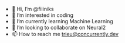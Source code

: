 - 👋 Hi, I’m @fiiiniks
- 👀 I’m interested in coding
- 🌱 I’m currently learning Machine Learning
- 💞️ I’m looking to collaborate on Neural2
- 📫 How to reach me trieu@concurrently.dev

<!---
fiiiniks/fiiiniks is a ✨ special ✨ repository because its `README.md` (this file) appears on your GitHub profile.
You can click the Preview link to take a look at your changes.
--->
